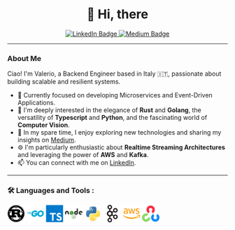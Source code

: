 <div id="header" align="center">
  <h1>
    👋 Hi, there
  </h1>
  <div id="badges">
    <a href="https://www.linkedin.com/in/valerio-uberti/">
      <img src="https://img.shields.io/badge/LinkedIn-blue?style=for-the-badge&logo=linkedin&logoColor=white" alt="LinkedIn Badge"/>
    </a>
    <a href="https://medium.com/@valerio.uberti23">
      <img src="https://img.shields.io/badge/Medium-12100E?style=for-the-badge&logo=medium&logoColor=white" alt="Medium Badge"/>
    </a>
  </div>
</div>

---
### About Me

Ciao! I'm Valerio, a Backend Engineer based in Italy 🇮🇹, passionate about building scalable and resilient systems.

- :telescope: Currently focused on developing Microservices and Event-Driven Applications.
- 👀 I'm deeply interested in the elegance of **Rust** and **Golang**, the versatility of **Typescript** and **Python**, and the fascinating world of **Computer Vision**.
- 🌱 In my spare time, I enjoy exploring new technologies and sharing my insights on [Medium](https://medium.com/@valerio.uberti23).
- ⚙️ I'm particularly enthusiastic about **Realtime Streaming Architectures** and leveraging the power of **AWS** and **Kafka**.
- 📫 You can connect with me on [LinkedIn](https://www.linkedin.com/in/valerio-uberti/).

---

### :hammer_and_wrench: Languages and Tools :

<div>
  <img src="https://github.com/devicons/devicon/blob/master/icons/rust/rust-plain.svg" title="Rust" alt="Rust" width="40" height="40"/>
  <img src="https://github.com/devicons/devicon/blob/master/icons/go/go-original-wordmark.svg" title="Go" alt="Go" width="40" height="40"/>
  <img src="https://github.com/devicons/devicon/blob/master/icons/typescript/typescript-original.svg" title="Typescript" alt="Typescript" width="40" height="40"/>
  <img src="https://github.com/devicons/devicon/blob/master/icons/nodejs/nodejs-original-wordmark.svg" title="NodeJS" alt="NodeJS" width="40" height="40"/>
  <img src="https://github.com/devicons/devicon/blob/master/icons/python/python-original.svg" title="Python" alt="Python" width="40" height="40"/>
  <img src="https://github.com/devicons/devicon/blob/master/icons/apachekafka/apachekafka-original.svg" title="Apache Kafka" alt="Apache Kafka" width="40" height="40"/>
  <img src="https://github.com/devicons/devicon/blob/master/icons/amazonwebservices/amazonwebservices-plain-wordmark.svg" title="AWS" alt="AWS" width="40" height="40"/>
  <img src="https://github.com/devicons/devicon/blob/master/icons/opencv/opencv-original.svg" title="OpenCV" alt="OpenCV" width="40" height="40"/>
</div>
